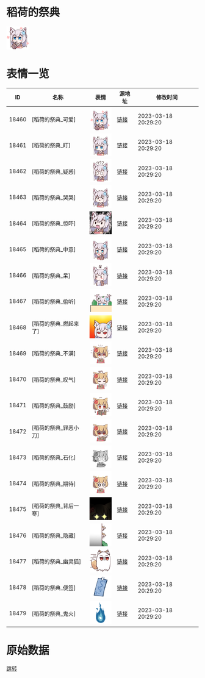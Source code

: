 # 稻荷的祭典

<img src="./cover.png" height="60" alt="cover" />

# 表情一览

|ID|名称|表情|源地址|修改时间|
|----|----|----|----|----|
|18460|[稻荷的祭典_可爱]|<img src="./pic/018460_%5B稻荷的祭典_可爱%5D.png" height="60" alt="可爱"/>|[链接](https://i0.hdslb.com/bfs/garb/17095dcd02cbddaf3858be457a34f69e50671f43.png)|2023-03-18 20:29:20|
|18461|[稻荷的祭典_盯]|<img src="./pic/018461_%5B稻荷的祭典_盯%5D.png" height="60" alt="盯"/>|[链接](https://i0.hdslb.com/bfs/garb/92f284277eb3c8d4fe488d337679f23badf9a02f.png)|2023-03-18 20:29:20|
|18462|[稻荷的祭典_疑惑]|<img src="./pic/018462_%5B稻荷的祭典_疑惑%5D.png" height="60" alt="疑惑"/>|[链接](https://i0.hdslb.com/bfs/garb/1ee31d9daf832c813fef3c3dcc939e48a2ab4457.png)|2023-03-18 20:29:20|
|18463|[稻荷的祭典_哭哭]|<img src="./pic/018463_%5B稻荷的祭典_哭哭%5D.png" height="60" alt="哭哭"/>|[链接](https://i0.hdslb.com/bfs/garb/a52c14ac044dd1ccd761cd9857433e8477f60156.png)|2023-03-18 20:29:20|
|18464|[稻荷的祭典_惊吓]|<img src="./pic/018464_%5B稻荷的祭典_惊吓%5D.png" height="60" alt="惊吓"/>|[链接](https://i0.hdslb.com/bfs/garb/aff52a296fdeb191bb2b499994ce6b04789066fd.png)|2023-03-18 20:29:20|
|18465|[稻荷的祭典_中意]|<img src="./pic/018465_%5B稻荷的祭典_中意%5D.png" height="60" alt="中意"/>|[链接](https://i0.hdslb.com/bfs/garb/f5053631bb74eeb02d444418ef67f1c1702e66f9.png)|2023-03-18 20:29:20|
|18466|[稻荷的祭典_呆]|<img src="./pic/018466_%5B稻荷的祭典_呆%5D.png" height="60" alt="呆"/>|[链接](https://i0.hdslb.com/bfs/garb/d8b1a320678ed763ea0cddeab4b755f6d3828d9d.png)|2023-03-18 20:29:20|
|18467|[稻荷的祭典_偷听]|<img src="./pic/018467_%5B稻荷的祭典_偷听%5D.png" height="60" alt="偷听"/>|[链接](https://i0.hdslb.com/bfs/garb/d76fb4ba04a37df3c4ef195f6fcc492ee8e2572d.png)|2023-03-18 20:29:20|
|18468|[稻荷的祭典_燃起来了]|<img src="./pic/018468_%5B稻荷的祭典_燃起来了%5D.png" height="60" alt="燃起来了"/>|[链接](https://i0.hdslb.com/bfs/garb/9d4a136ed384587191026cdfb06231ced9f00c28.png)|2023-03-18 20:29:20|
|18469|[稻荷的祭典_不满]|<img src="./pic/018469_%5B稻荷的祭典_不满%5D.png" height="60" alt="不满"/>|[链接](https://i0.hdslb.com/bfs/garb/6a067fe28af139545c248c0850038fcc3ad95fc9.png)|2023-03-18 20:29:20|
|18470|[稻荷的祭典_叹气]|<img src="./pic/018470_%5B稻荷的祭典_叹气%5D.png" height="60" alt="叹气"/>|[链接](https://i0.hdslb.com/bfs/garb/074b8a03d6016856d183010a64f08c27f6c3e3ce.png)|2023-03-18 20:29:20|
|18471|[稻荷的祭典_鼓励]|<img src="./pic/018471_%5B稻荷的祭典_鼓励%5D.png" height="60" alt="鼓励"/>|[链接](https://i0.hdslb.com/bfs/garb/b3bd111ff0461008368e967d77ba85c6725fa284.png)|2023-03-18 20:29:20|
|18472|[稻荷的祭典_罪恶小刀]|<img src="./pic/018472_%5B稻荷的祭典_罪恶小刀%5D.png" height="60" alt="罪恶小刀"/>|[链接](https://i0.hdslb.com/bfs/garb/bfec3f62db8ac5b64f3a158411c366939699e9be.png)|2023-03-18 20:29:20|
|18473|[稻荷的祭典_石化]|<img src="./pic/018473_%5B稻荷的祭典_石化%5D.png" height="60" alt="石化"/>|[链接](https://i0.hdslb.com/bfs/garb/6debb6445c7267fc55597e071fe0a87c32c3eea3.png)|2023-03-18 20:29:20|
|18474|[稻荷的祭典_期待]|<img src="./pic/018474_%5B稻荷的祭典_期待%5D.png" height="60" alt="期待"/>|[链接](https://i0.hdslb.com/bfs/garb/c9254b1f4079c99f3b9cd7f27c820ef7796e93c8.png)|2023-03-18 20:29:20|
|18475|[稻荷的祭典_背后一寒]|<img src="./pic/018475_%5B稻荷的祭典_背后一寒%5D.png" height="60" alt="背后一寒"/>|[链接](https://i0.hdslb.com/bfs/garb/e12d306c22fcd49bd804070a4954fea9439d5c12.png)|2023-03-18 20:29:20|
|18476|[稻荷的祭典_隐藏]|<img src="./pic/018476_%5B稻荷的祭典_隐藏%5D.png" height="60" alt="隐藏"/>|[链接](https://i0.hdslb.com/bfs/garb/d35010499e545127236561187bf296aac2e03fc2.png)|2023-03-18 20:29:20|
|18477|[稻荷的祭典_幽灵狐]|<img src="./pic/018477_%5B稻荷的祭典_幽灵狐%5D.png" height="60" alt="幽灵狐"/>|[链接](https://i0.hdslb.com/bfs/garb/470c7f836d98c9de75da504df9a4d99d72aa5644.png)|2023-03-18 20:29:20|
|18478|[稻荷的祭典_便签]|<img src="./pic/018478_%5B稻荷的祭典_便签%5D.png" height="60" alt="便签"/>|[链接](https://i0.hdslb.com/bfs/garb/593739134086047c2f416647392668aaf232b67c.png)|2023-03-18 20:29:20|
|18479|[稻荷的祭典_鬼火]|<img src="./pic/018479_%5B稻荷的祭典_鬼火%5D.png" height="60" alt="鬼火"/>|[链接](https://i0.hdslb.com/bfs/garb/aab17b81fa15dcd04f71dd638d4d0ea5cd75f1f3.png)|2023-03-18 20:29:20|

# 原始数据

[跳转](./raw.json)

